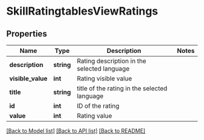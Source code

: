 # SkillRatingtablesViewRatings

## Properties
Name | Type | Description | Notes
------------ | ------------- | ------------- | -------------
**description** | **string** | Rating description in the selected language | 
**visible_value** | **int** | Rating visible value | 
**title** | **string** | title of the rating in the selected language | 
**id** | **int** | ID of the rating | 
**value** | **int** | Rating value | 

[[Back to Model list]](../README.md#documentation-for-models) [[Back to API list]](../README.md#documentation-for-api-endpoints) [[Back to README]](../README.md)


